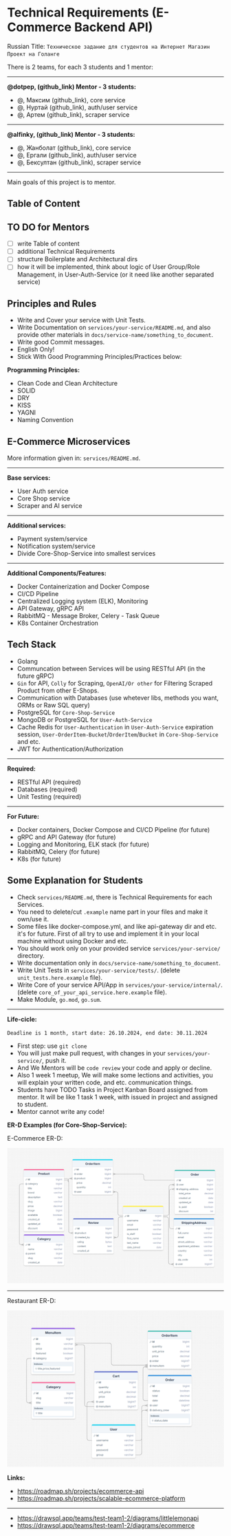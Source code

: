 # Technical Requirements (E-Commerce Backend API)

Russian Title: `Техническое задание для студентов на Интернет Магазин Проект на Голанге`

There is 2 teams, for each 3 students and 1 mentor:

---

**@dotpep, (github_link) Mentor - 3 students:**

- @, Максим (github_link), core service
- @, Нуртай (github_link), auth/user service
- @, Артем (github_link), scraper service

---

**@alfinky, (github_link) Mentor - 3 students:**

- @, Жанболат (github_link), core service
- @, Ергали (github_link), auth/user service
- @, Бексултан (github_link), scraper service

---

Main goals of this project is to mentor.

## Table of Content

## TO DO for Mentors

- [ ] write Table of content
- [ ] additional Technical Requirements
- [ ] structure Boilerplate and Architectural dirs
- [ ] how it will be implemented, think about logic of User Group/Role Management, in User-Auth-Service (or it need like another separated service)

## Principles and Rules

- Write and Cover your service with Unit Tests.
- Write Documentation on `services/your-service/README.md`, and also provide other materials in `docs/service-name/something_to_document`.
- Write good Commit messages.
- English Only!
- Stick With Good Programming Principles/Practices below:

**Programming Principles:**

- Clean Code and Clean Architecture
- SOLID
- DRY
- KISS
- YAGNI
- Naming Convention

## E-Commerce Microservices

More information given in: `services/README.md`.

---

**Base services:**

- User Auth service
- Core Shop service
- Scraper and AI service

---

**Additional services:**

- Payment system/service
- Notification system/service
- Divide Core-Shop-Service into smallest services

---

**Additional Components/Features:**

- Docker Containerization and Docker Compose
- CI/CD Pipeline
- Centralized Logging system (ELK), Monitoring
- API Gateway, gRPC API
- RabbitMQ - Message Broker, Celery - Task Queue
- K8s Container Orchestration

## Tech Stack

- Golang
- Communcation between Services will be using RESTful API (in the future gRPC)
- `Gin` for API, `Colly` for Scraping, `OpenAI/Or other` for Filtering Scraped Product from other E-Shops.
- Communication with Databases (use whetever libs, methods you want, ORMs or Raw SQL query)
- PostgreSQL for `Core-Shop-Service`
- MongoDB or PostgreSQL for `User-Auth-Service`
- Cache Redis for `User-Authentication` in `User-Auth-Service` expiration session, `User-OrderItem-Bucket`/`OrderItem`/`Bucket` in `Core-Shop-Service` and etc.
- JWT for Authentication/Authorization

---

**Required:**

- RESTful API (required)
- Databases (required)
- Unit Testing (required)

---

**For Future:**

- Docker containers, Docker Compose and CI/CD Pipeline (for future)
- gRPC and API Gateway (for future)
- Logging and Monitoring, ELK stack (for future)
- RabbitMQ, Celery (for future)
- K8s (for future)

## Some Explanation for Students

- Check `services/README.md`, there is Technical Requirements for each Services.
- You need to delete/cut `.example` name part in your files and make it own/use it.
- Some files like docker-compose.yml, and like api-gateway dir and etc. it's for future. First of all try to use and implement it in your local machine without using Docker and etc.
- You should work only on your provided service `services/your-service/` directory.
- Write documentation only in `docs/service-name/something_to_document`.
- Write Unit Tests in `services/your-service/tests/`. (delete `unit_tests.here.example` file).
- Write Core of your service API/App in `services/your-service/internal/`. (delete `core_of_your_api_service.here.example` file).
- Make Module, `go.mod`, `go.sum`.

---

**Life-cicle:**

`Deadline is 1 month, start date: 26.10.2024, end date: 30.11.2024`

- First step: use `git clone`
- You will just make pull request, with changes in your `services/your-service/`, push it.
- And We Mentors will be `code review` your code and apply or decline.
- Also 1 week 1 meetup, We will make some lections and activities, you will explain your written code, and etc. communication things.
- Students have TODO Tasks in Project Kanban Board assigned from mentor. It will be like 1 task 1 week, with issued in project and assigned to student.
- Mentor cannot write any code!

**ER-D Examples (for Core-Shop-Service):**

E-Commerce ER-D:

![E-Commerce ER-D](docs/assets/e-commerce_er-d.png)

---

Restaurant ER-D:

![Restaurant ER-D](docs/assets/restaurant_er-d.png)

**Links:**

- https://roadmap.sh/projects/ecommerce-api
- https://roadmap.sh/projects/scalable-ecommerce-platform

---

- https://drawsql.app/teams/test-team1-2/diagrams/littlelemonapi
- https://drawsql.app/teams/test-team1-2/diagrams/ecommerce
